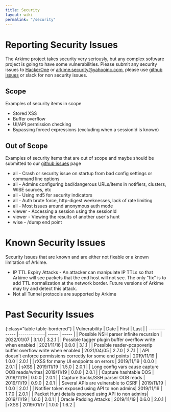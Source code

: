 ```yaml
---
title: Security
layout: wiki
permalink: "/security"
---
```


<div class="full-height-and-width-container with-footer p-3" markdown="1">

# Reporting Security Issues

The Arkime project takes security very seriously, but any complex software project is going to have some vulnerabilities.
Please submit any security issues to [HackerOne](https://hackerone.com/yahoo) or arkime.security@yahooinc.com, please use [github issues](https://github.com/arkime/arkime/issues) or slack for non security issues.


## Scope
Examples of security items in scope

* Stored XSS
* Buffer overflow
* UI/API permission checking
* Bypassing forced expressions (excluding when a sessionId is known)

## Out of Scope
Examples of security items that are out of scope and maybe should be submitted to our [github issues](https://github.com/arkime/arkime/issues) page

* all - Crash or security issue on startup from bad config settings or command line options
* all - Admins configuring bad/dangerous URLs/items in notifiers, clusters, WISE sources, etc
* all - Using md5 for security indicators
* all - Auth brute force, http-digest weeknesses, lack of rate limiting
* all - Most issues around anonymous auth mode
* viewer - Accessing a session using the sessionId
* viewer - Viewing the results of another user's hunt
* wise - /dump end point

# Known Security Issues
Security Issues that are known and are either not fixable or a known limitation of Arkime.

* IP TTL Expiry Attacks - An attacker can manipulate IP TTLs so that Arkime will see packets that the end host will not see.  The only "fix" is to add TTL normalization at the network border.  Future versions of Arkime may try and detect this attack.
* Not all Tunnel protocols are supported by Arkime


# Past Security Issues

{:class="table table-bordered"}
| Vulnerability | Date | First | Last |
| ------------- |-------------| ----- | ----- |
| Possible NSH parser infinite recursion | 2022/01/07 | 3.1.0 | 3.2.1 |
| Possible tagger plugin buffer overflow write when enabled | 2021/11/16 | 0.0.0 | 3.1.1 |
| Possible reader-pcapoverip buffer overflow write when enabled | 2021/04/05 | 2.7.0 | 2.7.1 |
| API doesn't enforce permissions correctly for some end points | 2019/11/19 | 1.0.0 | 2.0.1 |
| rXSS for many UI endpoints on errors | 2019/11/19 | 0.0.0  | 2.0.1 |
| sXSS | 2019/11/19 | 1.5.0 | 2.0.1 |
| Long config vars cause capture OOB reads/writes| 2019/11/19 | 0.0.0  | 2.0.1 |
| Capture hashtable DOS | 2019/11/19 | 0.0.0 | 2.0.1 |
| Capture Socks/SSH parser OOB reads | 2019/11/19 |  0.9.0  | 2.0.1 |
| Several APIs are vulnerable to CSRF | 2019/11/19 | 1.0.0  | 2.0.1 |
| Notifier token exposed using API to non admins| 2019/11/19 | 1.7.0 | 2.0.1 |
| Packet Hunt details exposed using API to non admins| 2019/11/19 | 1.6.0 | 2.0.1 |
| Oracle Padding Attacks | 2019/11/19 | 0.6.0 | 2.0.1 |
| rXSS | 2019/01/17 | 1.0.0  | 1.6.2 |


</div>
